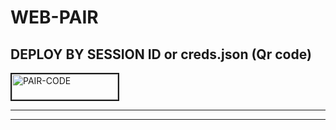 # WEB-PAIR

## DEPLOY BY SESSION ID or creds.json (Qr code)


<a href="https://admd-0ab5f4735bec.herokuapp.com/"><img src="https://i.ibb.co/5BGSVZw/pair-code-btn-zusyco.png" alt="PAIR-CODE" border="2" width="170" height="41" ></a>


<hr>

<hr>
